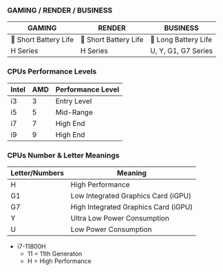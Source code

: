 ### GAMING / RENDER / BUSINESS
| GAMING | RENDER | BUSINESS |
|-|-|-|
| 🪫 Short Battery Life | 🪫 Short Battery Life | 🔋 Long Battery Life |
| H Series | H Series | U, Y, G1, G7 Series |

### CPUs Performance Levels
| Intel | AMD | Performance Level |
|-|-|-|
| i3 | 3 | Entry Level |
| i5 | 5 | Mid-Range |
| i7 | 7 | High End |
| i9 | 9 | High End |

### CPUs Number & Letter Meanings
| Letter/Numbers | Meaning |
|-|-|
| H | High Performance |
| G1 | Low Integrated Graphics Card (iGPU) |
| G7 | High Integrated Graphics Card (iGPU) |
| Y | Ultra Low Power Consumption |
| U | Low Power Consumption |

* i7-11800H
  * 11 = 11th Generaton
  * H = High Performance
